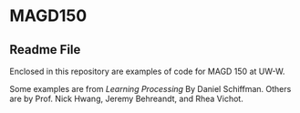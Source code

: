# MAGD150
## Readme File

Enclosed in this repository are examples of code for MAGD 150 at UW-W. 

Some examples are from *Learning Processing* By Daniel Schiffman. Others are by Prof. Nick Hwang, Jeremy Behreandt, and Rhea Vichot. 
